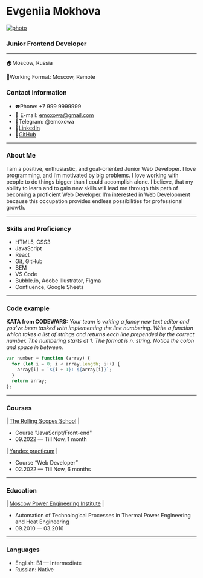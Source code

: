 # Evgeniia Mokhova

[![photo](https://ie.wampi.ru/2022/03/22/photo.th.png)](https://wampi.ru/image/RCpycKt)

### Junior Frontend Developer

---

🏠Moscow, Russia

💼Working Format: Moscow, Remote 

### Contact information

- ☎️Phone: +7 999 9999999
- 📧 E-mail: emoxowa@gmail.com
- 🔗Telegram: @emoxowa
- 🔗[LinkedIn](http://www.linkedin.com/in/emoxowa)
- 🔗[GitHub](https://github.com/emoxowa)

---

### About Me

I am a positive, enthusiastic, and goal-oriented Junior Web Developer. I love programming, and I’m motivated by big problems. I love working with people to do things bigger than I could accomplish alone. I believe, that my ability to learn and to gain new skills will lead me through this path of becoming a proficient Web Developer. I’m interested in Web Development because this occupation provides endless possibilities for professional growth.

---

### Skills and Proficiency

- HTML5, CSS3
- JavaScript
- React
- Git, GitHub
- BEM
- VS Code
- Bubble.io, Adobe Illustrator, Figma
- Confluence, Google Sheets

---
### Code example

**KATA from CODEWARS:** _Your team is writing a fancy new text editor and you've been tasked with implementing the line numbering. Write a function which takes a list of strings and returns each line prepended by the correct number. The numbering starts at 1. The format is n: string. Notice the colon and space in between._

```javascript
var number = function (array) {
  for (let i = 0; i < array.length; i++) {
    array[i] = `${i + 1}: ${array[i]}`;
  }
  return array;
};
```

---

### Courses

| [The Rolling Scopes School](https://rs.school/) |

- Course "JavaScript/Front-end"
- 09.2022 — Till Now, 1 month

| [Yandex practicum](https://practicum.yandex.ru/) |

- Course “Web Developer”
- 02.2022 — Till Now, 6 months

---

### Education

| [Moscow Power Engineering Institute](https://mpei.ru/lang/en/Pages/default.aspx) |

- Automation of Technological Processes in Thermal Power Engineering and Heat Engineering
- 09.2010 — 03.2016

---

### Languages

- English: B1 — Intermediate
- Russian: Native

